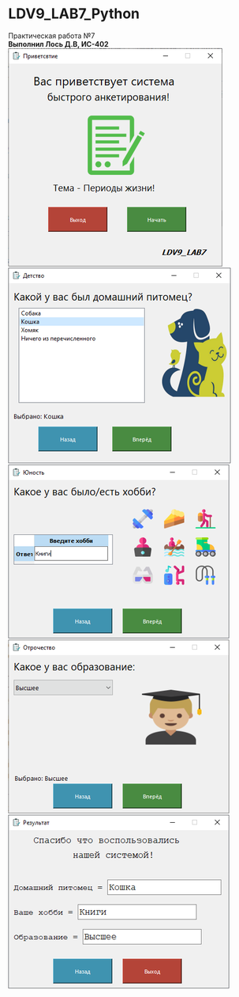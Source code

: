 # LDV9_LAB7_Python
Практическая работа №7 <br />
**Выполнил Лось Д.В, ИС-402**
<br />
![Screenshot](screenshot.png)
![Screenshot](screenshot1.png)
![Screenshot](screenshot2.png)
![Screenshot](screenshot3.png)
![Screenshot](screenshot4.png)
